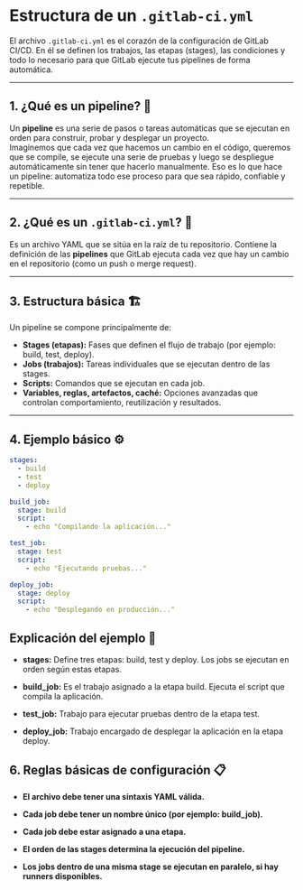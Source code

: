 # Estructura de un `.gitlab-ci.yml`

El archivo `.gitlab-ci.yml` es el corazón de la configuración de GitLab CI/CD. En él se definen los trabajos, las etapas (stages), las condiciones y todo lo necesario para que GitLab ejecute tus pipelines de forma automática.

---

## 1. ¿Qué es un pipeline? 🔄

Un **pipeline** es una serie de pasos o tareas automáticas que se ejecutan en orden para construir, probar y desplegar un proyecto.  
Imaginemos que cada vez que hacemos un cambio en el código, queremos que se compile, se ejecute una serie de pruebas y luego se despliegue automáticamente sin tener que hacerlo manualmente. Eso es lo que hace un pipeline: automatiza todo ese proceso para que sea rápido, confiable y repetible.

---

## 2. ¿Qué es un `.gitlab-ci.yml`? 📄

Es un archivo YAML que se sitúa en la raíz de tu repositorio. Contiene la definición de las **pipelines** que GitLab ejecuta cada vez que hay un cambio en el repositorio (como un push o merge request).

---

## 3. Estructura básica 🏗️

Un pipeline se compone principalmente de:

- **Stages (etapas):** Fases que definen el flujo de trabajo (por ejemplo: build, test, deploy).
- **Jobs (trabajos):** Tareas individuales que se ejecutan dentro de las stages.
- **Scripts:** Comandos que se ejecutan en cada job.
- **Variables, reglas, artefactos, caché:** Opciones avanzadas que controlan comportamiento, reutilización y resultados.

---

## 4. Ejemplo básico ⚙️

```yaml
stages:
  - build
  - test
  - deploy

build_job:
  stage: build
  script:
    - echo "Compilando la aplicación..."

test_job:
  stage: test
  script:
    - echo "Ejecutando pruebas..."

deploy_job:
  stage: deploy
  script:
    - echo "Desplegando en producción..."
```
## Explicación del ejemplo 📝
- **stages:** Define tres etapas: build, test y deploy. Los jobs se ejecutan en orden según estas etapas.

- **build_job:** Es el trabajo asignado a la etapa build. Ejecuta el script que compila la aplicación.

- **test_job:** Trabajo para ejecutar pruebas dentro de la etapa test.

- **deploy_job:** Trabajo encargado de desplegar la aplicación en la etapa deploy.

## 6. Reglas básicas de configuración 📋
- **El archivo debe tener una sintaxis YAML válida.**

- **Cada job debe tener un nombre único (por ejemplo: build_job).**

- **Cada job debe estar asignado a una etapa.**

- **El orden de las stages determina la ejecución del pipeline.**

- **Los jobs dentro de una misma stage se ejecutan en paralelo, si hay runners disponibles.**


